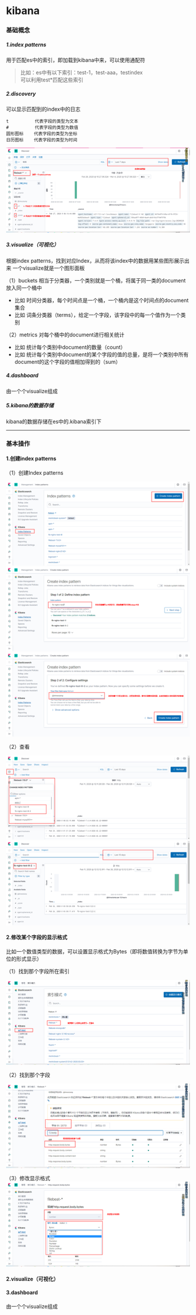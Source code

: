 # kibana
### 基础概念
##### 1.index patterns
用于匹配es中的索引，即加载到kibana中来，可以使用通配符
>比如：es中有以下索引：test-1，test-aaa，testindex  
>可以利用test*匹配这些索引  

##### 2.discovery
可以显示匹配到的index中的日志
```
t          代表字段的类型为文本
#          代表字段的类型为数值
圆形图标    代表字段的类型为坐标
日历图标    代表字段的类型为时间
```
![](./imgs/kibana_06.png)

##### 3.visualize（可视化）
根据index patterns，找到对应Index，从而将该index中的数据用某些图形展示出来
一个visualize就是一个图形面板

（1）buckets
相当于分类器，一个类别就是一个桶，将属于同一类的document放入同一个桶中
* 比如 时间分类器，每个时间点是一个桶，一个桶内是这个时间点的document集合  
* 比如 词条分类器（terms），给定一个字段，该字段中的每一个值作为一个类别

（2）metrics
对每个桶中的document进行相关统计
* 比如 统计每个类别中document的数量（count）  
* 比如 统计每个类别中document的某个字段的值的总量，是将一个类别中所有document的这个字段的值相加得到的（sum）  

##### 4.dashboard
由一个个visualize组成

##### 5.kibana的数据存储
kibana的数据存储在es中的.kibana索引下

***
### 基本操作
#### 1.创建index patterns
（1）创建Index patterns

![](./imgs/kibana_01.png)
![](./imgs/kibana_02.png)
![](./imgs/kibana_03.png)

（2）查看

![](./imgs/kibana_04.png)
![](./imgs/kibana_05.png)

#### 2.修改某个字段的显示格式
比如一个数值类型的数据，可以设置显示格式为Bytes（即将数值转换为字节为单位的形式显示）

（1）找到那个字段所在索引

![](./imgs/kibana_07.png)

（2）找到那个字段

![](./imgs/kibana_08.png)

（3）修改显示格式
![](./imgs/kibana_09.png)

#### 2.visualize（可视化）

#### 3.dashboard
由一个个visualize组成
